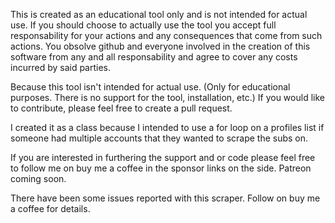 This is created as an educational tool only and is not intended for actual use. If you should choose to actually use the tool you accept full responsability for your actions and any consequences that come from such actions. You obsolve github and everyone involved in the creation of this software from any and all responsability and agree to cover any costs incurred by said parties.

Because this tool isn't intended for actual use. (Only for educational purposes. There is no support for the tool, installation, etc.) If you would like to contribute, please feel free to create a pull request. 

I created it as a class because I intended to use a for loop on a profiles list if someone had multiple accounts that they wanted to scrape the subs on. 

If you are interested in furthering the support and or code please feel free to follow me on buy me a coffee in the sponsor links on the side. Patreon coming soon. 

There have been some issues reported with this scraper. Follow on buy me a coffee for details.